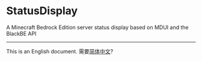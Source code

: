 # StatusDisplay
A Minecraft Bedrock Edition server status display based on MDUI and the BlackBE API
***
This is an English document. 需要[简体中文](https://github.com/Hacker-yfs/StatusDisplay/blob/main/README_CN.md)?
